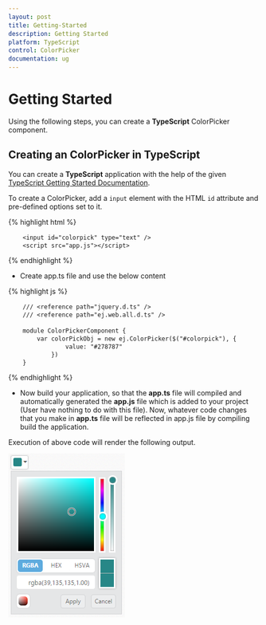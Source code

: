 ```yaml
---
layout: post
title: Getting-Started
description: Getting Started
platform: TypeScript
control: ColorPicker
documentation: ug
---
```


# Getting Started


Using the following steps, you can create a **TypeScript** ColorPicker component.

## Creating an ColorPicker in TypeScript


You can create a **TypeScript** application with the help of the given [TypeScript Getting Started Documentation](https://help.syncfusion.com/js/typescript).


To create a ColorPicker, add a `input` element with the HTML `id` attribute and pre-defined options set to it.


{% highlight html %}

        <input id="colorpick" type="text" />
        <script src="app.js"></script>

{% endhighlight %}



* Create app.ts file and use the below content



{% highlight js %}

        /// <reference path="jquery.d.ts" />  
        /// <reference path="ej.web.all.d.ts" />

        module ColorPickerComponent {
            var colorPickObj = new ej.ColorPicker($("#colorpick"), {
                    value: "#278787"
                })
        }

{% endhighlight %}


* Now build your application, so that the **app.ts** file will compiled and automatically generated the **app.js** file which is added to your project (User have nothing to do with this file). Now, whatever code changes that you make in **app.ts** file will be reflected in app.js file by compiling     build the application.


Execution of above code will render the following output.

![](getting-started_images/getting-started_img1.png)

